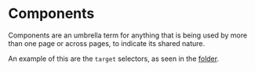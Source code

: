 # Components

Components are an umbrella term for anything that is being used by more than one page or across pages, to indicate its shared nature.

An example of this are the `target` selectors, as seen in the [folder](/target).